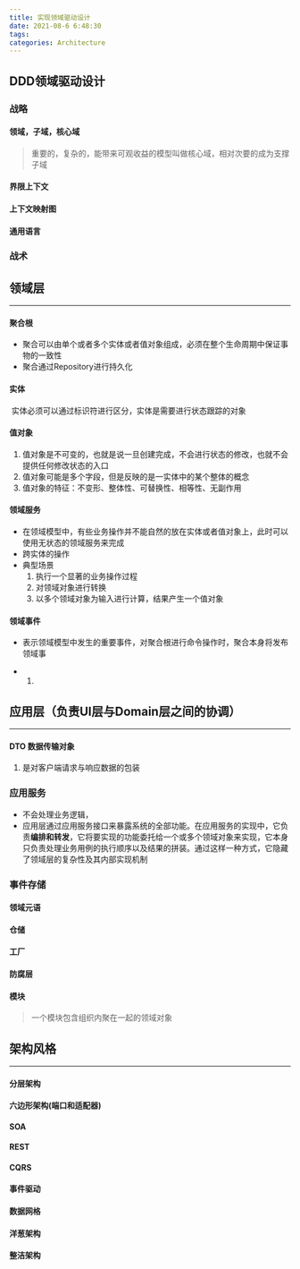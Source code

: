 ```yaml
---
title: 实现领域驱动设计
date: 2021-08-6 6:48:30
tags: 
categories: Architecture
---
```




## DDD领域驱动设计

### 战略

#### 领域，子域，核心域

> 重要的，复杂的，能带来可观收益的模型叫做核心域，相对次要的成为支撑子域

#### 界限上下文

#### 上下文映射图

#### 通用语言

### 战术

## 领域层

---

#### 聚合根

- 聚合可以由单个或者多个实体或者值对象组成，必须在整个生命周期中保证事物的一致性
- 聚合通过Repository进行持久化

#### 实体

​	实体必须可以通过标识符进行区分，实体是需要进行状态跟踪的对象

#### 值对象

1. 值对象是不可变的，也就是说一旦创建完成，不会进行状态的修改，也就不会提供任何修改状态的入口
2. 值对象可能是多个字段，但是反映的是一实体中的某个整体的概念
3. 值对象的特征：不变形、整体性、可替换性、相等性、无副作用

#### 领域服务

- 在领域模型中，有些业务操作并不能自然的放在实体或者值对象上，此时可以使用无状态的领域服务来完成
- 跨实体的操作
- 典型场景
  1. 执行一个显著的业务操作过程
  2. 对领域对象进行转换
  3. 以多个领域对象为输入进行计算，结果产生一个值对象

#### 领域事件

- 表示领域模型中发生的重要事件，对聚合根进行命令操作时，聚合本身将发布领域事

- 1. 

     

## 应用层（负责UI层与Domain层之间的协调）

---

#### DTO 数据传输对象

1. 是对客户端请求与响应数据的包装

### 应用服务

- 不会处理业务逻辑，
- 应用层通过应用服务接口来暴露系统的全部功能。在应用服务的实现中，它负责**编排和转发**，它将要实现的功能委托给一个或多个领域对象来实现，它本身只负责处理业务用例的执行顺序以及结果的拼装。通过这样一种方式，它隐藏了领域层的复杂性及其内部实现机制

### 事件存储

#### 领域元语

#### 仓储

#### 工厂

#### 防腐层

#### 模块

> 一个模块包含组织内聚在一起的领域对象

## 架构风格

---



#### 分层架构

####  六边形架构(端口和适配器)

####  SOA

#### REST

#### CQRS

#### 事件驱动

#### 数据网格

#### 洋葱架构

#### 整洁架构